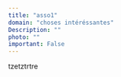 ```yaml
---
title: "asso1"
domain: "choses intéréssantes"
Description: ""
photo: ""
important: False
---
```

tzetztrtre
